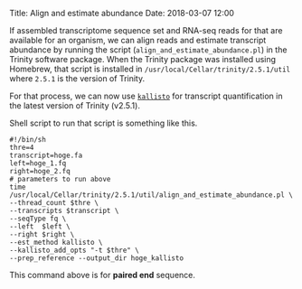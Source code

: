 Title: Align and estimate abundance
Date: 2018-03-07 12:00


If assembled transcriptome sequence set and RNA-seq reads for that are available for an organism, we can align reads and estimate transcript abundance by running the script (`align_and_estimate_abundance.pl`) in the Trinity software package. When the Trinity package was installed using Homebrew, that script is installed in `/usr/local/Cellar/trinity/2.5.1/util` where `2.5.1` is the version of Trinity.

For that process, we can now use  [`kallisto`](https://pachterlab.github.io/kallisto/) for transcript quantification in the latest version of Trinity (v2.5.1).

Shell script to run that script is something like this.

```
#!/bin/sh
thre=4
transcript=hoge.fa
left=hoge_1.fq
right=hoge_2.fq
# parameters to run above
time /usr/local/Cellar/trinity/2.5.1/util/align_and_estimate_abundance.pl \
--thread_count $thre \
--transcripts $transcript \
--seqType fq \
--left  $left \
--right $right \
--est_method kallisto \
--kallisto_add_opts "-t $thre" \
--prep_reference --output_dir hoge_kallisto
```

This command above is for **paired end** sequence.
